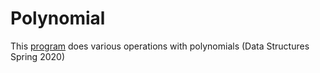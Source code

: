 # Polynomial
This [program](https://github.com/JasonNDao/Polynomial/blob/master/Polynomial.pdf) does various operations with polynomials (Data Structures Spring 2020)
